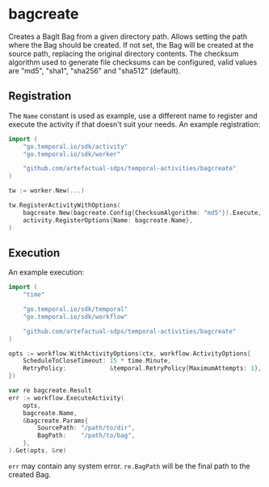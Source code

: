 # bagcreate

Creates a BagIt Bag from a given directory path. Allows setting the path where
the Bag should be created. If not set, the Bag will be created at the source
path, replacing the original directory contents. The checksum algorithm used to
generate file checksums can be configured, valid values are "md5", "sha1",
"sha256" and "sha512" (default).

## Registration

The `Name` constant is used as example, use a different name to register and
execute the activity if that doesn't suit your needs. An example registration:

```go
import (
	"go.temporal.io/sdk/activity"
	"go.temporal.io/sdk/worker"

	"github.com/artefactual-sdps/temporal-activities/bagcreate"
)

tw := worker.New(...)

tw.RegisterActivityWithOptions(
    bagcreate.New(bagcreate.Config{ChecksumAlgorithm: "md5"}).Execute,
    activity.RegisterOptions{Name: bagcreate.Name},
)
```

## Execution

An example execution:

```go
import (
    "time"

    "go.temporal.io/sdk/temporal"
    "go.temporal.io/sdk/workflow"

    "github.com/artefactual-sdps/temporal-activities/bagcreate"
)

opts := workflow.WithActivityOptions(ctx, workflow.ActivityOptions{
    ScheduleToCloseTimeout: 15 * time.Minute,
    RetryPolicy:            &temporal.RetryPolicy{MaximumAttempts: 1},
})

var re bagcreate.Result
err := workflow.ExecuteActivity(
    opts,
    bagcreate.Name,
    &bagcreate.Params{
        SourcePath: "/path/to/dir",
        BagPath:    "/path/to/bag",
    },
).Get(opts, &re)
```

`err` may contain any system error. `re.BagPath` will be the final path to the
created Bag.
